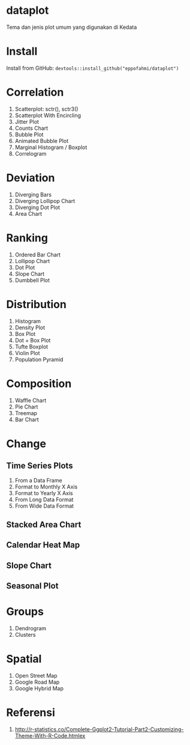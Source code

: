 # dataplot

Tema dan jenis plot umum yang digunakan di Kedata

# Install 
Install from GitHub: `devtools::install_github("eppofahmi/dataplot")`

# Correlation

1. Scatterplot: sctr(), sctr3()
2. Scatterplot With Encircling
3. Jitter Plot
4. Counts Chart
5. Bubble Plot
6. Animated Bubble Plot
7. Marginal Histogram / Boxplot
8. Correlogram

# Deviation

1. Diverging Bars
2. Diverging Lollipop Chart
3. Diverging Dot Plot
4. Area Chart

# Ranking

1. Ordered Bar Chart
2. Lollipop Chart
3. Dot Plot
4. Slope Chart
5. Dumbbell Plot

# Distribution

1. Histogram
2. Density Plot
3. Box Plot
4. Dot + Box Plot
5. Tufte Boxplot
6. Violin Plot
7. Population Pyramid

# Composition

1. Waffle Chart
2. Pie Chart
3. Treemap
4. Bar Chart

# Change
## Time Series Plots

1. From a Data Frame
2. Format to Monthly X Axis
3. Format to Yearly X Axis
4. From Long Data Format
5. From Wide Data Format

## Stacked Area Chart
## Calendar Heat Map
## Slope Chart
## Seasonal Plot

# Groups

1. Dendrogram
2. Clusters

# Spatial

1. Open Street Map
2. Google Road Map
3. Google Hybrid Map

# Referensi 

1. http://r-statistics.co/Complete-Ggplot2-Tutorial-Part2-Customizing-Theme-With-R-Code.htmlex

